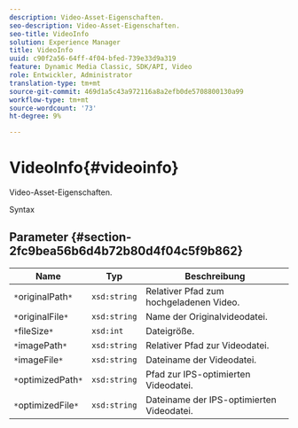 ```yaml
---
description: Video-Asset-Eigenschaften.
seo-description: Video-Asset-Eigenschaften.
seo-title: VideoInfo
solution: Experience Manager
title: VideoInfo
uuid: c90f2a56-64ff-4f04-bfed-739e33d9a319
feature: Dynamic Media Classic, SDK/API, Video
role: Entwickler, Administrator
translation-type: tm+mt
source-git-commit: 469d1a5c43a972116a8a2efb0de5708800130a99
workflow-type: tm+mt
source-wordcount: '73'
ht-degree: 9%

---
```



# VideoInfo{#videoinfo}

Video-Asset-Eigenschaften.

Syntax

## Parameter {#section-2fc9bea56b6d4b72b80d4f04c5f9b862}

| Name | Typ | Beschreibung |
|---|---|---|
| `*`originalPath`*` | `xsd:string` | Relativer Pfad zum hochgeladenen Video. |
| `*`originalFile`*` | `xsd:string` | Name der Originalvideodatei. |
| `*`fileSize`*` | `xsd:int` | Dateigröße. |
| `*`imagePath`*` | `xsd:string` | Relativer Pfad zur Videodatei. |
| `*`imageFile`*` | `xsd:string` | Dateiname der Videodatei. |
| `*`optimizedPath`*` | `xsd:string` | Pfad zur IPS-optimierten Videodatei. |
| `*`optimizedFile`*` | `xsd:string` | Dateiname der IPS-optimierten Videodatei. |

